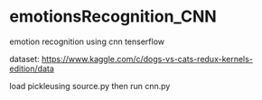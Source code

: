 # emotionsRecognition_CNN
emotion recognition using cnn tenserflow 


dataset: https://www.kaggle.com/c/dogs-vs-cats-redux-kernels-edition/data

load pickleusing source.py then run cnn.py

